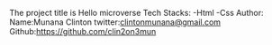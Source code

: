 The project title is Hello microverse
Tech Stacks:
    -Html
    -Css
Author:
 Name:Munana Clinton
 twitter:clintonmunana@gmail.com
 Github:https://github.com/clin2on3mun 

